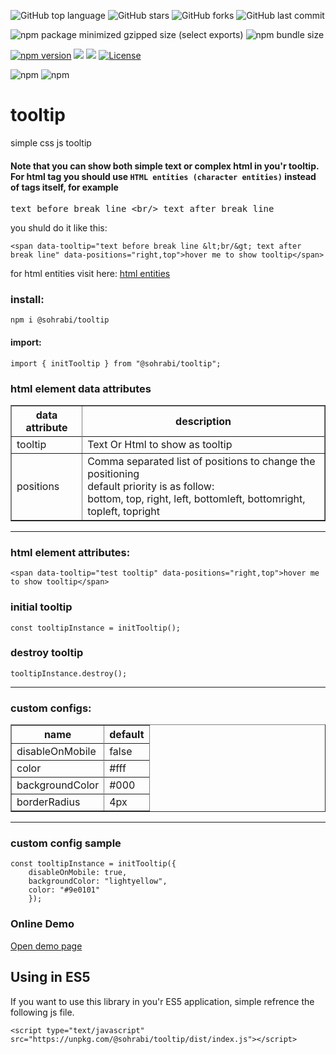 
![GitHub top language](https://img.shields.io/github/languages/top/sohrabi/tooltip?color=blue&logo=Ionic&logoColor=white) ![GitHub stars](https://img.shields.io/github/stars/sohrabi/tooltip?color=success&logo=github) ![GitHub forks](https://img.shields.io/github/forks/sohrabi/tooltip?color=orange&logo=Furry%20Network&logoColor=white) ![GitHub last commit](https://img.shields.io/github/last-commit/sohrabi/tooltip?color=ff69b4&label=update&logo=git&logoColor=white)


<img alt="npm package minimized gzipped size (select exports)" src="https://img.shields.io/bundlejs/size/%40sohrabi%2Ftooltip"> <img alt="npm bundle size" src="https://img.shields.io/bundlephobia/minzip/%40sohrabi%2Ftooltip">

[![npm version](https://badge.fury.io/js/%40sohrabi%2Ftooltip.svg?v=new)](https://www.npmjs.com/package/@sohrabi/tooltip)
<img src="https://shields.io/badge/build-passing-blue"/>
<img src="https://shields.io/badge/analyze-passing-blue"/>
[![License](https://img.shields.io/badge/license-MIT-blue.svg?style=plastic)](https://raw.githubusercontent.com/sohrabi/tooltip/main/LICENSE)

<img alt="npm" src="https://img.shields.io/npm/dt/%40sohrabi%2Ftooltip?label=total%20download"> <img alt="npm" src="https://img.shields.io/npm/dw/%40sohrabi%2Ftooltip?label=weekly download">

# tooltip

simple  css js tooltip

#### Note that you can show both simple text or complex html in you'r tooltip. For html tag you should use `HTML entities (character entities)` instead of tags itself, for example
<pre>text before break line &lt;br/&gt; text after break line</pre>
you shuld do it like this:
```
<span data-tooltip="text before break line &lt;br/&gt; text after break line" data-positions="right,top">hover me to show tooltip</span>
```
for html entities visit here:
<a href="https://www.w3schools.com/html/html_entities.asp" target="_blank">html entities</a>

### install:

```
npm i @sohrabi/tooltip
```

#### import:
```
import { initTooltip } from "@sohrabi/tooltip";
```

### html element data attributes

<table border="1">
    <thead>
        <tr><th>data attribute</th><th>description</th></tr>
    </thead>
    <tbody>
        <tr><tr><td>tooltip</td><td>Text Or Html to show as tooltip</td></tr>
        <tr>
            <td>positions</td>
            <td>Comma separated list of positions to change the positioning<br />
            default priority is as follow:
            <br />
            bottom,
            top,
            right,
            left,
            bottomleft,
            bottomright,
            topleft,
            topright
            </td>
        </tr>
    </tbody>
</table>

<hr/>

### html element attributes:
```
<span data-tooltip="test tooltip" data-positions="right,top">hover me to show tooltip</span>
```
### initial tooltip
```
const tooltipInstance = initTooltip();
```
### destroy tooltip
```
tooltipInstance.destroy();
```
<hr/>

### custom configs:
<table border="1">
    <thead>
        <tr><th>name</th><th>default</th></tr>
    </thead>
    <tbody>
        <tr><tr><td>disableOnMobile</td><td>false</td></tr>
        <tr><tr><td>color</td><td>#fff</td></tr>
        <tr><tr><td>backgroundColor</td><td>#000</td></tr>
        <tr><tr><td>borderRadius</td><td>4px</td></tr>
    </tbody>
</table>

<hr/>

### custom config sample
```
const tooltipInstance = initTooltip({ 
    disableOnMobile: true,
    backgroundColor: "lightyellow",
    color: "#9e0101"
    });
```

### Online Demo
<a href="https://sohrabi.github.io/tooltip-demo.html">Open demo page</a>


## Using in ES5

If you want to use this library in you'r ES5 application, simple refrence the following js file.

```
<script type="text/javascript" src="https://unpkg.com/@sohrabi/tooltip/dist/index.js"></script>
```